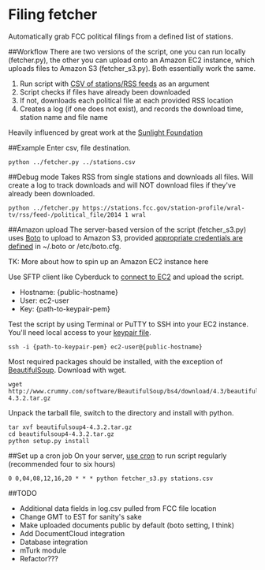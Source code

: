 # Filing fetcher
Automatically grab FCC political filings from a defined list of stations.

##Workflow
There are two versions of the script, one you can run locally (fetcher.py), the other you can upload onto an Amazon EC2 instance, which uploads files to Amazon S3 (fetcher_s3.py). Both essentially work the same.

1. Run script with [CSV of stations/RSS feeds](https://github.com/mtdukes/filing-fetcher/blob/master/stations.csv) as an argument
2. Script checks if files have already been downloaded
3. If not, downloads each political file at each provided RSS location
4. Creates a log (if one does not exist), and records the download time, station name and file name

Heavily influenced by great work at the [Sunlight Foundation](https://github.com/sunlightlabs/fcc_political_ads/blob/develop/fcc_adtracker/scraper/fcc_scraper.py)

##Example
Enter csv, file destination.

```
python ../fetcher.py ../stations.csv
```

##Debug mode
Takes RSS from single stations and downloads all files. Will create a log to track downloads and will NOT download files if they've already been downloaded.

```
python ../fetcher.py https://stations.fcc.gov/station-profile/wral-tv/rss/feed-/political_file/2014 1 wral
```

##Amazon upload
The server-based version of the script (fetcher_s3.py) uses [Boto](https://aws.amazon.com/sdkforpython/) to upload to Amazon S3, provided [appropriate credentials are defined](http://stackoverflow.com/questions/9197385/getting-credentials-file-in-the-boto-cfg-for-python) in ~/.boto or /etc/boto.cfg.

TK: More about how to spin up an Amazon EC2 instance here

Use SFTP client like Cyberduck to [connect to EC2](http://blog.ryanparman.com/2013/08/10/uploading-web-files-to-a-new-amazon-ec2-instance/) and upload the script.

- Hostname: {public-hostname}
- User: ec2-user
- Key: {path-to-keypair-pem}

Test the script by using Terminal or PuTTY to SSH into your EC2 instance. You'll need local access to your [keypair file](http://docs.aws.amazon.com/AWSEC2/latest/UserGuide/ec2-key-pairs.html).

```
ssh -i {path-to-keypair-pem} ec2-user@{public-hostname}
```

Most required packages should be installed, with the exception of [BeautifulSoup](http://www.crummy.com/software/BeautifulSoup/). Download with wget.

```
wget http://www.crummy.com/software/BeautifulSoup/bs4/download/4.3/beautifulsoup4-4.3.2.tar.gz
```

Unpack the tarball file, switch to the directory and install with python.

```
tar xvf beautifulsoup4-4.3.2.tar.gz
cd beautifulsoup4-4.3.2.tar.gz
python setup.py install
```

##Set up a cron job
On your server, [use cron](https://help.ubuntu.com/community/CronHowto) to run script regularly (recommended four to six hours)

```
0 0,04,08,12,16,20 * * * python fetcher_s3.py stations.csv
```

##TODO
- Additional data fields in log.csv pulled from FCC file location
- Change GMT to EST for sanity's sake
- Make uploaded documents public by default (boto setting, I think)
- Add DocumentCloud integration
- Database integration
- mTurk module
- Refactor???